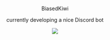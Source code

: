 <p align="center">BiasedKiwi</p>

<p align="center">currently developing a nice Discord bot</p>

<p align="center"><img src="https://lanyard.cnrad.dev/api/681035084400295970?hideStatus=true"></p>
